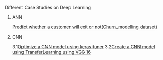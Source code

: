 Different Case Studies on Deep Learning
  1.  ANN
     
        [Predict whether a customer will exit or not(Churn_modelling dataset)](https://github.com/smd29/DeepLearning/blob/main/ANN/hyper_parameter_tuning.ipynb)
  
  3. CNN

        3.1[Optimize a CNN model using keras tuner](https://github.com/smd29/DeepLearning/blob/main/CNN/optimizeCNNmodel.ipynb)
        3.2[Create a CNN model using TransferLearning using VGG 16](https://github.com/smd29/DeepLearning/blob/main/CNN/facial_recog_vgg16.ipynb) 
